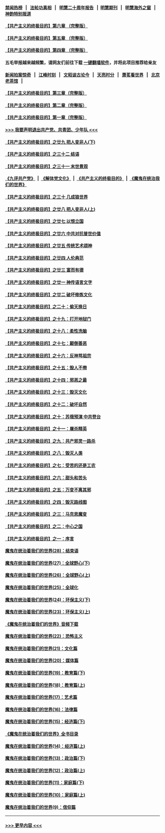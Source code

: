 #### [禁闻热榜](热点新闻.md?=0)  &nbsp;&nbsp;|&nbsp;&nbsp; [法轮功真相](https://github.com/gfw-breaker/truth/blob/master/README.md?=0) &nbsp;&nbsp;|&nbsp;&nbsp; [明慧二十周年报告](https://github.com/gfw-breaker/mh-reports/blob/master/README.md?=0) &nbsp;&nbsp;|&nbsp;&nbsp;[明慧期刊](https://github.com/gfw-breaker/mh-qikan) &nbsp;&nbsp;|&nbsp;&nbsp; [明慧海外之窗](https://github.com/gfw-breaker/mh-news/blob/master/README.md?=0) &nbsp;&nbsp;|&nbsp;&nbsp; [神韵特别报道](https://github.com/gfw-breaker/mh-news/blob/master/shenyun.md?=0)
#### [【共产主义的终极目的】第六章 （完整版）](../pages/nsc422/n11428913.md?t=03180002) 
#### [【共产主义的终极目的】第五章 （完整版）](../pages/nsc422/n11428912.md?t=03180002) 
#### [【共产主义的终极目的】第四章 （完整版）](../pages/nsc422/n11428907.md?t=03180002) 
#### 五毛举报越来越频繁，请网友们前往下载 [一键翻墙软件](https://github.com/gfw-breaker/ssr-accounts)，并将此项目推荐给亲友
#### [新闻拍案惊奇](https://github.com/gfw-breaker/banned-news/blob/master/pages/link4.md) &nbsp;&nbsp;|&nbsp;&nbsp; [江峰时刻](https://github.com/gfw-breaker/banned-news/blob/master/pages/link4.md) &nbsp;&nbsp;|&nbsp;&nbsp; [文昭谈古论今](https://github.com/gfw-breaker/banned-news/blob/master/pages/link4.md) &nbsp;&nbsp;|&nbsp;&nbsp; [天亮时分](https://github.com/gfw-breaker/banned-news/blob/master/pages/link4.md) &nbsp;&nbsp;|&nbsp;&nbsp; [萧茗看世界](https://github.com/gfw-breaker/banned-news/blob/master/pages/link4.md) &nbsp;&nbsp;|&nbsp;&nbsp; [北京老茶馆](https://github.com/gfw-breaker/banned-news/blob/master/pages/link4.md) &nbsp;&nbsp;|&nbsp;&nbsp; 
#### [【共产主义的终极目的】第三章（完整版）](../pages/nsc422/n11428848.md?t=03180002) 
#### [【共产主义的终极目的】第二章（完整版）](../pages/nsc422/n11428831.md?t=03180002) 
#### [【共产主义的终极目的】第一章（完整版）](../pages/nsc422/n11417651.md?t=03180002) 
#### [>>> 我要声明退出共产党、共青团、少年队 <<<](https://github.com/begood0513/goodnews/blob/master/quit/letter.md) 
#### [【共产主义的终极目的】之廿九 把人变非人(下)](../pages/nsc422/n11344140.md?t=03180002) 
#### [【共产主义的终极目的】之三十二 结语](../pages/nsc422/n11360535.md?t=03180002) 
#### [【共产主义的终极目的】之三十一 末世景观](../pages/nsc422/n11351129.md?t=03180002) 
#### [《九评共产党》](https://github.com/begood0513/9ping.md/blob/master/README.md) &nbsp;|&nbsp; [《解体党文化》](../../../../jtdwh.md/blob/master/README.md)  &nbsp;|&nbsp; [《共产主义的终极目的》](../../../../gczydzjmd.md/blob/master/README.md) &nbsp;|&nbsp; [《魔鬼在统治我们的世界》](../../../../mgztzwmdsj.md/blob/master/README.md) 
#### [【共产主义的终极目的】之三十 几成狼世界](../pages/nsc422/n11348280.md?t=03180002) 
#### [【共产主义的终极目的】之廿八 把人变非人(上)](../pages/nsc422/n11340492.md?t=03180002) 
#### [【共产主义的终极目的】之廿七 以恨立国](../pages/nsc422/n11336944.md?t=03180002) 
#### [【共产主义的终极目的】之廿六 中共对抗普世价值](../pages/nsc422/n11324785.md?t=03180002) 
#### [【共产主义的终极目的】之廿五 传统艺术颂神](../pages/nsc422/n11296396.md?t=03180002) 
#### [【共产主义的终极目的】之廿四 人伦典范](../pages/nsc422/n11296397.md?t=03180002) 
#### [【共产主义的终极目的】之廿三 富而有德](../pages/nsc422/n11283598.md?t=03180002) 
#### [【共产主义的终极目的】之廿一 神传语言文字](../pages/nsc422/n11263265.md?t=03180002) 
#### [【共产主义的终极目的】之廿二 破坏修炼文化](../pages/nsc422/n11245728.md?t=03180002) 
#### [【共产主义的终极目的】之二十：偷天换日](../pages/nsc422/n11238846.md?t=03180002) 
#### [【共产主义的终极目的】之十九：打开地狱门](../pages/nsc422/n11206376.md?t=03180002) 
#### [【共产主义的终极目的】之十八：柔性洗脑](../pages/nsc422/n11199994.md?t=03180002) 
#### [【共产主义的终极目的】之十七：颠倒善恶](../pages/nsc422/n11179782.md?t=03180002) 
#### [【共产主义的终极目的】之十六：反神骂祖宗](../pages/nsc422/n11166798.md?t=03180002) 
#### [【共产主义的终极目的】之十五：毁人不倦](../pages/nsc422/n11166792.md?t=03180002) 
#### [【共产主义的终极目的】之十四：邪恶之最](../pages/nsc422/n11150249.md?t=03180002) 
#### [【共产主义的终极目的】之十三：毁灭文化](../pages/nsc422/n11135227.md?t=03180002) 
#### [【共产主义的终极目的】之十二：破坏自然](../pages/nsc422/n11135214.md?t=03180002) 
#### [【共产主义的终极目的】之十：苏俄预演 中共登台](../pages/nsc422/n11118424.md?t=03180002) 
#### [【共产主义的终极目的】之十一：屠杀精英](../pages/nsc422/n11118442.md?t=03180002) 
#### [【共产主义的终极目的】之九：共产邪灵一路杀](../pages/nsc422/n11114139.md?t=03180002) 
#### [【共产主义的终极目的】之八：毁灭人类](../pages/nsc422/n11108503.md?t=03180002) 
#### [【共产主义的终极目的】之七：受苦的还是工农](../pages/nsc422/n11101809.md?t=03180002) 
#### [【共产主义的终极目的】之六：甜头和苦头](../pages/nsc422/n11096971.md?t=03180002) 
#### [【共产主义的终极目的】之五：万变不离其邪](../pages/nsc422/n11091285.md?t=03180002) 
#### [【共产主义的终极目的】之四：毁灭路线图](../pages/nsc422/n11086284.md?t=03180002) 
#### [【共产主义的终极目的】之三：马克思魔变](../pages/nsc422/n11061941.md?t=03180002) 
#### [【共产主义的终极目的】之二：中心之国](../pages/nsc422/n11047728.md?t=03180002) 
#### [【共产主义的终极目的】之一：序言](../pages/nsc422/n11086077.md?t=03180002) 
#### [魔鬼在统治着我们的世界(28)：结束语](../pages/nsc422/n10936246.md?t=03180002) 
#### [魔鬼在统治着我们的世界(27)：全球野心(下)](../pages/nsc422/n10928319.md?t=03180002) 
#### [魔鬼在统治着我们的世界(26)：全球野心(上)](../pages/nsc422/n10900318.md?t=03180002) 
#### [魔鬼在统治着我们的世界(25)：全球化](../pages/nsc422/n10788205.md?t=03180002) 
#### [魔鬼在统治着我们的世界(24)：环保主义(下)](../pages/nsc422/n10695307.md?t=03180002) 
#### [魔鬼在统治着我们的世界(23)：环保主义(上)](../pages/nsc422/n10688613.md?t=03180002) 
#### [《魔鬼在统治着我们的世界》音频下载](../pages/nsc422/n10635553.md?t=03180002) 
#### [魔鬼在统治着我们的世界(22)：恐怖主义](../pages/nsc422/n10614727.md?t=03180002) 
#### [魔鬼在统治着我们的世界(21)：文化篇](../pages/nsc422/n10597706.md?t=03180002) 
#### [魔鬼在统治着我们的世界(20)：媒体篇](../pages/nsc422/n10586579.md?t=03180002) 
#### [魔鬼在统治着我们的世界(19)：教育篇(下)](../pages/nsc422/n10564808.md?t=03180002) 
#### [魔鬼在统治着我们的世界(18)：教育篇(上)](../pages/nsc422/n10526970.md?t=03180002) 
#### [魔鬼在统治着我们的世界(17)：艺术篇](../pages/nsc422/n10499093.md?t=03180002) 
#### [魔鬼在统治着我们的世界(16)：法律篇](../pages/nsc422/n10485969.md?t=03180002) 
#### [魔鬼在统治着我们的世界(15)：经济篇(下)](../pages/nsc422/n10469975.md?t=03180002) 
#### [《魔鬼在统治着我们的世界》全书目录](../pages/nsc422/n10464261.md?t=03180002) 
#### [魔鬼在统治着我们的世界(14)：经济篇(上)](../pages/nsc422/n10457370.md?t=03180002) 
#### [魔鬼在统治着我们的世界(13)：政治篇(下)](../pages/nsc422/n10448270.md?t=03180002) 
#### [魔鬼在统治着我们的世界(12)：政治篇(上)](../pages/nsc422/n10444576.md?t=03180002) 
#### [魔鬼在统治着我们的世界(11)：家庭篇(下)](../pages/nsc422/n10440961.md?t=03180002) 
#### [魔鬼在统治着我们的世界(10)：家庭篇(上)](../pages/nsc422/n10435448.md?t=03180002) 
#### [魔鬼在统治着我们的世界(9)：信仰篇](../pages/nsc422/n10432159.md?t=03180002) 

----
#### [ >>> 更早内容 <<< ](../indexes/nsc422-earlier.md)

